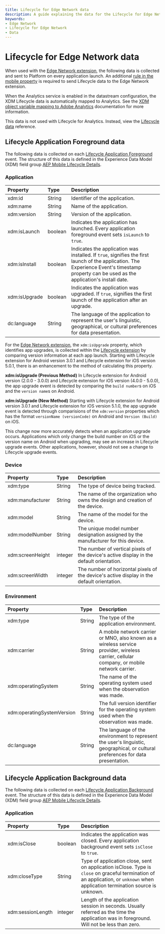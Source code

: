 ```yaml
---
title: Lifecycle for Edge Network data
description: A guide explaining the data for the Lifecycle for Edge Network mobile extension.
keywords:
- Edge Network
- Lifecycle for Edge Network
- Data
---
```


# Lifecycle for Edge Network data

When used with the [Edge Network extension](../edge-network/index.md), the following data is collected and sent to Platform on every application launch. An additional [rule in the mobile property](./index.md#configure-a-rule-to-forward-lifecycle-data-to-platform) is required to send Lifecycle data to the Edge Network extension.

When the Analytics service is enabled in the datastream configuration, the XDM Lifecycle data is automatically mapped to Analytics. See the [XDM object variable mapping to Adobe Analytics](https://experienceleague.adobe.com/en/docs/analytics/implementation/aep-edge/xdm-var-mapping) documentation for more information.

<InlineAlert variant="warning" slots="text"/>

This data is not used with Lifecycle for Analytics. Instead, view the [Lifecycle data](../../home/base/mobile-core/lifecycle/metrics.md) reference.

## Lifecycle Application Foreground data

The following data is collected on each [Lifecycle Application Foreground](../../home/base/mobile-core/lifecycle/event-reference.md#lifecycle-application-foreground) event. The structure of this data is defined in the Experience Data Model (XDM) field group [AEP Mobile Lifecycle Details](https://github.com/adobe/xdm/blob/master/docs/reference/adobe/experience/aep-mobile-lifecycle-details.schema.md).

### Application

| **Property** | **Type** | **Description** |
| :--- | :--- | :--- |
| xdm:id | String | Identifier of the application. |
| xdm:name | String | Name of the application. |
| xdm:version | String | Version of the application. |
| xdm:isLaunch | boolean | Indicates the application has launched. Every application foreground event sets `isLaunch` to `true`. |
| xdm:isInstall | boolean | Indicates the application was installed. If `true`, signifies the first launch of the application. The Experience Event's timestamp property can be used as the application's install date. |
| xdm:isUpgrade | boolean | Indicates the application was upgraded. If `true`, signifies the first launch of the application after an upgrade. |
| dc:language | String | The language of the application to represent the user's linguistic, geographical, or cultural preferences for data presentation. |

<InlineAlert variant="info" slots="text1, text2, text3, text4"/>

For the [Edge Network extension](../edge-network/index.md), the `xdm:isUpgrade` property, which identifies app upgrades, is collected within the [Lifecycle extension](../../home/base/mobile-core/lifecycle/) by comparing version information at each app launch. Starting with Lifecycle extension for Android version 3.0.1 and Lifecycle extension for iOS version 5.0.1, there is an enhancement to the method of calculating this property.

**xdm:isUpgrade (Previous Method)**
In Lifecycle extension for Android version (2.0.0 - 3.0.0) and Lifecycle extension for iOS version (4.0.0 - 5.0.0), the app upgrade event is detected by comparing the `build number`s on iOS and the `version name`s on Android.

**xdm:isUpgrade (New Method)**
Starting with Lifecycle extension for Android version 3.0.1 and Lifecycle extension for iOS version 5.1.0, the app upgrade event is detected through comparisions of the `xdm:version` properties which has the format  `versionName (versionCode)` on Android and `Version (Build)` on iOS.

This change now more accurately detects when an application upgrade occurs. Applications which only change the build number on iOS or the version name on Android when upgrading, may see an increase in Lifecycle upgrade events. Other applications, however, should not see a change to Lifecycle upgrade events.

### Device

| **Property** | **Type** | **Description** |
| :--- | :--- | :--- |
| xdm:type | String | The type of device being tracked. |
| xdm:manufacturer | String | The name of the organization who owns the design and creation of the device. |
| xdm:model | String | The name of the model for the device. |
| xdm:modelNumber | String | The unique model number designation assigned by the manufacturer for this device. |
| xdm:screenHeight | integer | The number of vertical pixels of the device's active display in the default orientation. |
| xdm:screenWidth | integer | The number of horizontal pixels of the device's active display in the default orientation. |

### Environment

| **Property** | **Type** | **Description** |
| :--- | :--- | :--- |
| xdm:type | String | The type of the application environment. |
| xdm:carrier | String | A mobile network carrier or MNO, also known as a wireless service provider, wireless carrier, cellular company, or mobile network carrier. |
| xdm:operatingSystem | String | The name of the operating system used when the observation was made. |
| xdm:operatingSystemVersion | String | The full version identifier for the operating system used when the observation was made. |
| dc:language | String | The language of the environment to represent the user's linguistic, geographical, or cultural preferences for data presentation. |

## Lifecycle Application Background data

The following data is collected on each [Lifecycle Application Background](../../home/base/mobile-core/lifecycle/event-reference.md#lifecycle-application-background) event. The structure of this data is defined in the Experience Data Model (XDM) field group [AEP Mobile Lifecycle Details](https://github.com/adobe/xdm/blob/master/docs/reference/adobe/experience/aep-mobile-lifecycle-details.schema.md).

### Application

| **Property** | **Type** | **Description** |
| :--- | :--- | :--- |
| xdm:isClose | boolean | Indicates the application was closed. Every application background event sets `isClose` to `true`. |
| xdm:closeType | String | Type of application close, sent on application isClose. Type is `close` on graceful termination of an application, or `unknown` when application termination source is unknown. |
| xdm:sessionLength | integer | Length of the application session in seconds. Usually referred as the time the application was in foreground. Will not be less than zero. |
